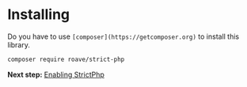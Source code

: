# Installing

Do you have to use `[composer](https://getcomposer.org)` to install this library.

```sh
composer require roave/strict-php
```

**Next step:** [Enabling StrictPhp](bootstrap.md)
